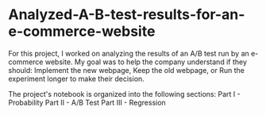 # Analyzed-A-B-test-results-for-an-e-commerce-website

For this project, I worked on analyzing the results of an A/B test run by an e-commerce website. My goal was to help the company understand if they should:
Implement the new webpage,
Keep the old webpage, or
Run the experiment longer to make their decision.

The project's notebook is organized into the following sections:
Part I - Probability
Part II - A/B Test
Part III - Regression
